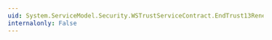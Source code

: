 ```yaml
---
uid: System.ServiceModel.Security.WSTrustServiceContract.EndTrust13Renew(System.IAsyncResult)
internalonly: False
---
```

